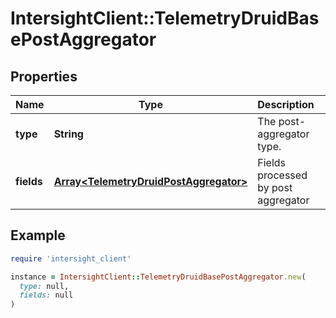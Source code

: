 # IntersightClient::TelemetryDruidBasePostAggregator

## Properties

| Name | Type | Description | Notes |
| ---- | ---- | ----------- | ----- |
| **type** | **String** | The post-aggregator type. |  |
| **fields** | [**Array&lt;TelemetryDruidPostAggregator&gt;**](TelemetryDruidPostAggregator.md) | Fields processed by post aggregator | [optional] |

## Example

```ruby
require 'intersight_client'

instance = IntersightClient::TelemetryDruidBasePostAggregator.new(
  type: null,
  fields: null
)
```

